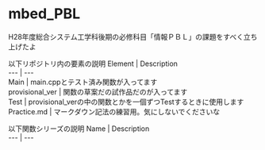 # mbed_PBL

H28年度総合システム工学科後期の必修科目「情報ＰＢＬ」の課題をすべく立ち上げたよ

以下リポジトリ内の要素の説明
Element | Description  
--- | ---  
Main | main.cppとテスト済み関数が入ってます  
provisional_ver | 関数の草案だの試作品だのが入ってます  
Test | provisional_verの中の関数とかを一個ずつTestするときに使用します  
Practice.md | マークダウン記法の練習用。気にしないでくださいな  

以下関数シリーズの説明
Name | Description  
--- | ---  
